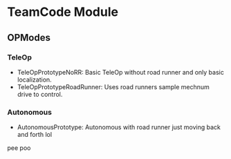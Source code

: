# TeamCode Module

## OPModes

### TeleOp

-   TeleOpPrototypeNoRR: Basic TeleOp without road runner and only basic localization.
-   TeleOpPrototypeRoadRunner: Uses road runners sample mechnum drive to control.

### Autonomous

-   AutonomousPrototype: Autonomous with road runner just moving back and forth lol

pee poo
